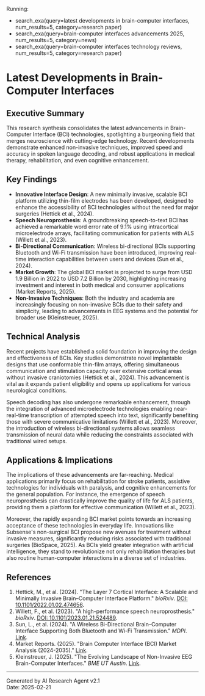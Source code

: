 
Running:
 - search_exa(query=latest developments in brain-computer interfaces, num_results=5, category=research paper)
 - search_exa(query=brain-computer interfaces advancements 2025, num_results=5, category=news)
 - search_exa(query=brain-computer interfaces technology reviews, num_results=5, category=research paper)

# Latest Developments in Brain-Computer Interfaces

## Executive Summary
This research synthesis consolidates the latest advancements in Brain-Computer Interface (BCI) technologies, spotlighting a burgeoning field that merges neuroscience with cutting-edge technology. Recent developments demonstrate enhanced non-invasive techniques, improved speed and accuracy in spoken language decoding, and robust applications in medical therapy, rehabilitation, and even cognitive enhancement.

## Key Findings
- **Innovative Interface Design**: A new minimally invasive, scalable BCI platform utilizing thin-film electrodes has been developed, designed to enhance the accessibility of BCI technologies without the need for major surgeries (Hettick et al., 2024).
- **Speech Neuroprosthesis**: A groundbreaking speech-to-text BCI has achieved a remarkable word error rate of 9.1% using intracortical microelectrode arrays, facilitating communication for patients with ALS (Willett et al., 2023).
- **Bi-Directional Communication**: Wireless bi-directional BCIs supporting Bluetooth and Wi-Fi transmission have been introduced, improving real-time interaction capabilities between users and devices (Sun et al., 2024).
- **Market Growth**: The global BCI market is projected to surge from USD 1.9 Billion in 2022 to USD 7.2 Billion by 2030, highlighting increasing investment and interest in both medical and consumer applications (Market Reports, 2025).
- **Non-Invasive Techniques**: Both the industry and academia are increasingly focusing on non-invasive BCIs due to their safety and simplicity, leading to advancements in EEG systems and the potential for broader use (Kleinstreuer, 2025).

## Technical Analysis
Recent projects have established a solid foundation in improving the design and effectiveness of BCIs. Key studies demonstrate novel implantable designs that use conformable thin-film arrays, offering simultaneous communication and stimulation capacity over extensive cortical areas without invasive craniotomies (Hettick et al., 2024). This advancement is vital as it expands patient eligibility and opens up applications for various neurological conditions.

Speech decoding has also undergone remarkable enhancement, through the integration of advanced microelectrode technologies enabling near-real-time transcription of attempted speech into text, significantly benefiting those with severe communicative limitations (Willett et al., 2023). Moreover, the introduction of wireless bi-directional systems allows seamless transmission of neural data while reducing the constraints associated with traditional wired setups.

## Applications & Implications
The implications of these advancements are far-reaching. Medical applications primarily focus on rehabilitation for stroke patients, assistive technologies for individuals with paralysis, and cognitive enhancements for the general population. For instance, the emergence of speech neuroprosthesis can drastically improve the quality of life for ALS patients, providing them a platform for effective communication (Willett et al., 2023).

Moreover, the rapidly expanding BCI market points towards an increasing acceptance of these technologies in everyday life. Innovations like Subsense's non-surgical BCI propose new avenues for treatment without invasive measures, significantly reducing risks associated with traditional surgeries (BioSpace, 2025). As BCIs yield greater integration with artificial intelligence, they stand to revolutionize not only rehabilitation therapies but also routine human-computer interactions in a diverse set of industries.

## References
1. Hettick, M., et al. (2024). "The Layer 7 Cortical Interface: A Scalable and Minimally Invasive Brain–Computer Interface Platform." *bioRxiv*. [DOI: 10.1101/2022.01.02.474656](https://www.biorxiv.org/content/10.1101/2022.01.02.474656v2).
2. Willett, F., et al. (2023). "A high-performance speech neuroprosthesis." *bioRxiv*. [DOI: 10.1101/2023.01.21.524489](https://www.biorxiv.org/content/10.1101/2023.01.21.524489v1).
3. Sun, L., et al. (2024). "A Wireless Bi-Directional Brain–Computer Interface Supporting Both Bluetooth and Wi-Fi Transmission." *MDPI*. [Link](https://www.mdpi.com/2072-666X/15/11/1283).
4. Market Reports. (2025). "Brain Computer Interface (BCI) Market Analysis (2024-2035)." [Link](https://www.pharmiweb.com/press-release/2025-02-21/brain-computer-interface-bci-market-analysis-2024-2035).
5. Kleinstreuer, J. (2025). "The Evolving Landscape of Non-Invasive EEG Brain-Computer Interfaces." *BME UT Austin*. [Link](https://www.bme.utexas.edu/news/the-evolving-landscape-of-non-invasive-eeg-brain-computer-interfaces).

---
Generated by AI Research Agent v2.1  
Date: 2025-02-21